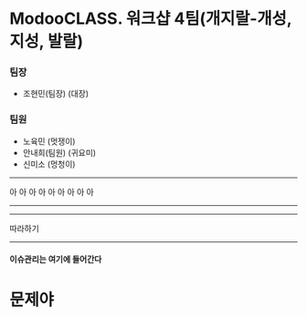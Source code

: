 

# ModooCLASS. 워크샵 4팀(개지랄-개성, 지성, 발랄)


### 팀장
- 조현민(팀장) (대장)

### 팀원
- 노육민 (멋쟁이)
- 안내희(팀원) (귀요미)
- 신미소 (멍청이)

***
아 아 아 아 아
아 아 아 아 
***


***
따라하기
***
#### 이슈관리는 여기에 들어간다

# 문제야 

